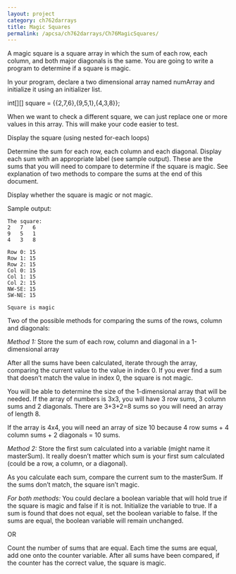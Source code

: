```yaml
---
layout: project
category: ch762darrays
title: Magic Squares
permalink: /apcsa/ch762darrays/Ch76MagicSquares/
---
```



A magic square is a square array in which the sum of each row, each column, and both major diagonals is the same. You are going to write a program to determine if a square is magic.

In your program, declare a two dimensional array named numArray and initialize it using an initializer list.

int[][] square = \{\{2,7,6\},\{9,5,1\},\{4,3,8\}\};

When we want to check a different square, we can just replace one or more values in this array.  This will make your code easier to test.

Display the square (using nested for-each loops)

Determine the sum for each row, each column and each diagonal. Display each sum with an appropriate label (see sample output). These are the sums that you will need to compare to determine if the square is magic. See explanation  of two methods to compare the sums at the end of this document.

Display whether the square is magic or not magic.

Sample output:
```
The square:
2	7	6
9	5	1
4	3	8

Row 0: 15
Row 1: 15
Row 2: 15
Col 0: 15
Col 1: 15
Col 2: 15
NW-SE: 15
SW-NE: 15

Square is magic
```
Two of the possible methods for comparing the sums of the rows, column and diagonals:

*Method 1:* Store the sum of each row, column and diagonal in a 1-dimensional array

After all the sums have been calculated, iterate through the array, comparing the current value to the value in index 0. If you ever find a sum that doesn’t match the value in index 0, the square is not magic.

You will be able to determine the size of the 1-dimensional array that will be needed. If the array of numbers is 3x3, you will have 3 row sums, 3 column sums and 2 diagonals. There are 3+3+2=8 sums so you will need an array of length 8.

If the array is 4x4, you will need an array of size 10 because 4 row sums + 4 column sums + 2 diagonals = 10 sums.


*Method 2:* Store the first sum calculated into a variable (might name it masterSum). It really doesn’t matter which sum is your first sum calculated (could be a row, a column, or a diagonal).

As you calculate each sum, compare the current sum to the masterSum. If the sums don’t match, the square isn’t magic.


*For both methods:* You could declare a boolean variable that will hold true if the square is magic and false if it is not. Initialize the variable to true. If a sum is found that does not equal, set the boolean variable to false. If the sums are equal, the boolean variable will remain unchanged.

OR

Count the number of sums that are equal. Each time the sums are equal, add one onto the counter variable. After all sums have been compared, if the counter has the correct value, the square is magic.
